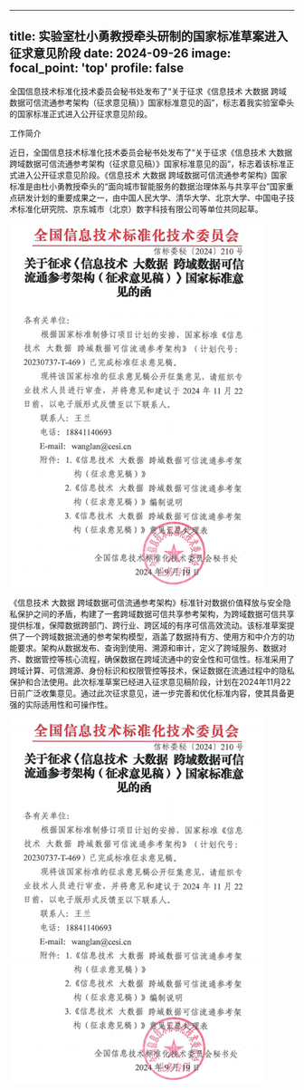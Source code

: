 <!--
 * @Author: ZhaoyangZhang
 * @Date: 2024-09-26 22:59:36
 * @LastEditors: Do not edit
 * @LastEditTime: 2024-09-26 23:09:57
 * @FilePath: /dbsys/content/post/24-09-26-Standard/index.md
-->
---
title: 实验室杜小勇教授牵头研制的国家标准草案进入征求意见阶段
date: 2024-09-26
image:
  focal_point: 'top'
profile: false
---

全国信息技术标准化技术委员会秘书处发布了“关于征求《信息技术 大数据 跨域数据可信流通参考架构（征求意见稿）》国家标准意见的函”，标志着我实验室牵头的国家标准正式进入公开征求意见阶段。

<!--more-->

工作简介

近日，全国信息技术标准化技术委员会秘书处发布了“关于征求《信息技术 大数据 跨域数据可信流通参考架构（征求意见稿）》国家标准意见的函”，标志着该标准正式进入公开征求意见阶段。《信息技术 大数据 跨域数据可信流通参考架构》国家标准是由杜小勇教授牵头的“面向城市智能服务的数据治理体系与共享平台”国家重点研发计划的重要成果之一，由中国人民大学、清华大学、北京大学、中国电子技术标准化研究院、京东城市（北京）数字科技有限公司等单位共同起草。

![信标委文件](../../../assets/post_figs/han.png)

《信息技术 大数据 跨域数据可信流通参考架构》标准针对数据价值释放与安全隐私保护之间的矛盾，构建了一套跨域数据可信共享参考架构，为跨域数据可信共享提供标准，保障数据跨部门、跨行业、跨区域的有序可信高效流动。该标准草案提供了一个跨域数据流通的参考架构模型，涵盖了数据持有方、使用方和中介方的功能要求。架构从数据发布、查询到使用、溯源和审计，定义了跨域服务、数据对齐、数据管控等核心流程，确保数据在跨域流通中的安全性和可信性。标准采用了跨域计算、可信溯源、身份标识和权限管控等技术，保证数据在流通过程中的隐私保护和合法使用。此次标准草案已经进入征求意见稿阶段，计划在2024年11月22日前广泛收集意见。通过此次征求意见，进一步完善和优化标准内容，使其具备更强的实际适用性和可操作性。

![全国标准信息公共服务平台](./featured.jpg)